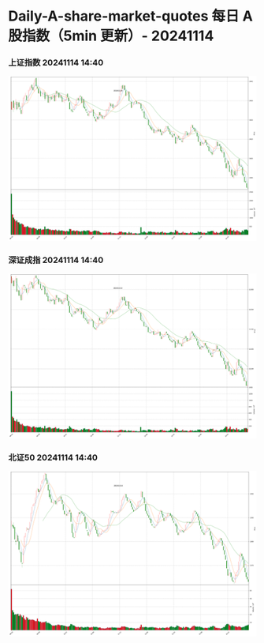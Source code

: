 
# Daily-A-share-market-quotes 每日 A 股指数（5min 更新）- 20241114

### 上证指数 20241114 14:40
![](./fig/2024/11/20241114-sh000001.png)

### 深证成指 20241114 14:40
![](./fig/2024/11/20241114-sz399001.png)

### 北证50 20241114 14:40
![](./fig/2024/11/20241114-bj899050.png)
